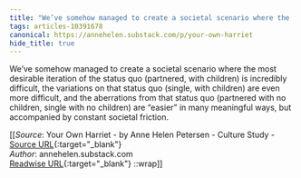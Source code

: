 ```yaml
---
title: "We’ve somehow managed to create a societal scenario where the ..."
tags: articles-10391678
canonical: https://annehelen.substack.com/p/your-own-harriet
hide_title: true
---
```


We’ve somehow managed to create a societal scenario where the most desirable iteration of the status quo (partnered, with children) is incredibly difficult, the variations on that status quo (single, with children) are even more difficult, and the aberrations from that status quo (partnered with no children, single with no children) are “easier” in many meaningful ways, but accompanied by constant societal friction.


[[_Source_: Your Own Harriet - by Anne Helen Petersen - Culture Study - [Source URL](https://annehelen.substack.com/p/your-own-harriet){:target="_blank"}<br>
_Author_: annehelen.substack.com<br>
[Readwise URL](https://readwise.io/open/212474854){:target="_blank"}
::wrap]]
